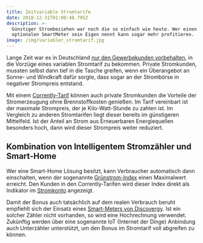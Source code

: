 ```yaml
---
title: Zeitvariable Stromtarife
date: 2018-12-31T01:08:48.795Z
description: >-
  Günstiger Strombeziehen war noch die so einfach wie heute. Wer einen
  optionalen SmartMeter sein Eigen nennt kann sogar mehr profitieren.
image: /img/variabler_stromtarif.jpg
---
```

Lange Zeit war es in Deutschland [nur den Gewerbekunden vorbehalten](https://www.solarautonomie.de/zeitvariable-stromtarife/),  in die Vorzüge eines variablen Stromtarif zu bekommen. Private Stromkunden, mussten selbst dann tief in die Tasche greifen, wenn ein Überangebot an Sonne- und Windkraft dafür sorgte, dass sogar an der Strombörse in negativer Strompreis entstand. 

Mit einem [Corrently-Tarif](https://stromtarif.shop/) können auch private Stromkunden die Vorteile der Stromerzeugung ohne Brennstoffkosten genießen. Im Tarif vereinbart ist der maximale Strompreis, der je Kilo-Watt-Stunde zu zahlen ist. Im Vergleich zu anderen Stromtarifen liegt dieser bereits im günstigeren Mittelfeld. Ist der Anteil an Strom aus Erneuerbaren Energiequellen besonders hoch, dann wird dieser Strompreis weiter reduziert. 

## Kombination von Intelligentem Stromzähler und Smart-Home

Wer eine Smart-Home Lösung besitzt, kann Verbraucher automatisch dann einschalten, wenn der sogenannte [Grünstrom-Index](https://mix.stromhaltig.de/gsi/) einen Maximalwert erreicht. Den Kunden in den Corrently-Tarifen wird dieser Index direkt als Indikator im [Stromkonto](https://stromkonto.net/)  angezeigt.

Damit der Bonus auch tatsächlich auf dem realen Verbrauch beruht empfiehlt sich der Einsatz eines [Smart-Meters von Discovergy](https://discovergy.com/einsparzaehler-smart-meter). Ist ein solcher Zähler nicht vorhanden, so wird eine Hochrechnung verwendet. Zukünftig werden über eine sogenannte IoT (Internet der Dinge) Anbindung auch Unterzähler unterstützt, um den Bonus im Stromtarif voll abgreifen zu können.
